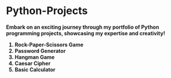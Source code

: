 # Python-Projects
<b> Embark on an exciting journey through my portfolio of Python programming projects, showcasing my expertise and creativity! <b>
<ol>
<b>
<li>Rock-Paper-Scissors Game </li>
<li>Password Generator</li>
<li>Hangman Game</li>
<li>Caesar Cipher</li>
  <li>Basic Calculator</li>
</b>
</ol>
